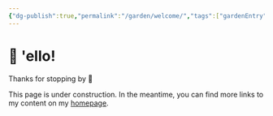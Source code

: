 ```yaml
---
{"dg-publish":true,"permalink":"/garden/welcome/","tags":["gardenEntry"],"created":"2024-03-01T16:32:39.719+01:00","updated":"2024-03-01T17:56:22.446+01:00"}
---
```


# 👋 'ello!

Thanks for stopping by 🙂

This page is under construction. In the meantime, you can find more links to my content on my [homepage](https://www.eleni.co).


